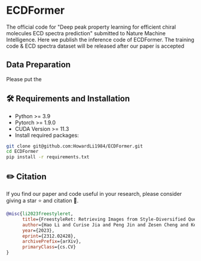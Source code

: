 # ECDFormer
The official code for "Deep peak property learning for efficient chiral molecules ECD spectra prediction" submitted to Nature Machine Intelligence. Here we publish the inference code of ECDFormer. The training code & ECD spectra dataset will be released after our paper is accepted


## Data Preparation
Please put the 

## 🛠️ Requirements and Installation
* Python >= 3.9
* Pytorch >= 1.9.0
* CUDA Version >= 11.3
* Install required packages:
```bash
git clone git@github.com:HowardLi1984/ECDFormer.git
cd ECDFormer
pip install -r requirements.txt
```

## ✏️ Citation
If you find our paper and code useful in your research, please consider giving a star :star: and citation :pencil:.

```BibTeX
@misc{li2023freestyleret,
      title={FreestyleRet: Retrieving Images from Style-Diversified Queries}, 
      author={Hao Li and Curise Jia and Peng Jin and Zesen Cheng and Kehan Li and Jialu Sui and Chang Liu and Li Yuan},
      year={2023},
      eprint={2312.02428},
      archivePrefix={arXiv},
      primaryClass={cs.CV}
}
```